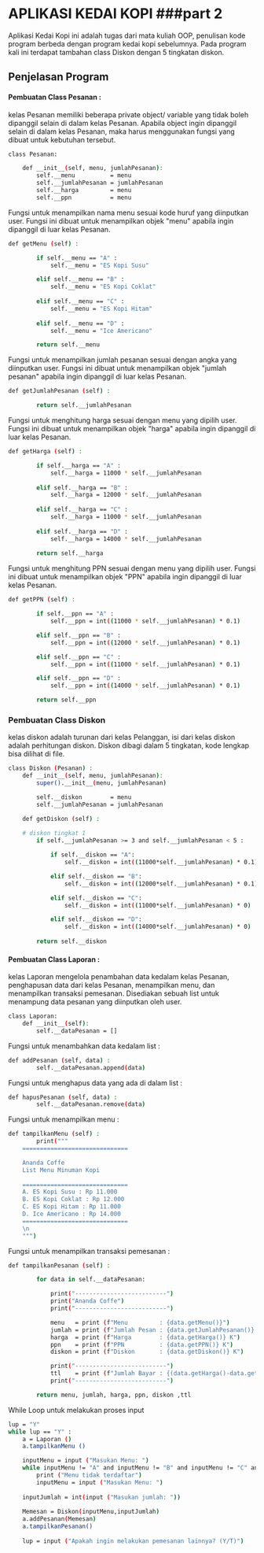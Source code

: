 # APLIKASI KEDAI KOPI ###part 2
Aplikasi Kedai Kopi ini adalah tugas dari mata kuliah OOP, penulisan kode program berbeda dengan program kedai kopi sebelumnya. Pada program kali ini terdapat tambahan class Diskon dengan 5 tingkatan diskon.
## Penjelasan Program
#### Pembuatan Class Pesanan :
kelas Pesanan memiliki beberapa private object/ variable yang tidak boleh dipanggil selain di dalam kelas Pesanan. Apabila object ingin dipanggil selain di dalam kelas Pesanan, maka harus menggunakan fungsi yang dibuat untuk kebutuhan tersebut.
```sh
class Pesanan:

    def __init__(self, menu, jumlahPesanan):
        self.__menu          = menu
        self.__jumlahPesanan = jumlahPesanan
        self.__harga         = menu
        self.__ppn           = menu
```
Fungsi untuk menampilkan nama menu sesuai kode huruf yang diinputkan user.
Fungsi ini dibuat untuk menampilkan objek "menu" apabila ingin dipanggil di luar kelas Pesanan.
```sh
def getMenu (self) :

        if self.__menu == "A" :
            self.__menu = "ES Kopi Susu"

        elif self.__menu == "B" :
            self.__menu = "ES Kopi Coklat"
        
        elif self.__menu == "C" :
            self.__menu = "ES Kopi Hitam"
        
        elif self.__menu == "D" :
            self.__menu = "Ice Americano"

        return self.__menu
```
Fungsi untuk menampilkan jumlah pesanan sesuai dengan angka yang diinputkan user.
Fungsi ini dibuat untuk menampilkan objek "jumlah pesanan" apabila ingin dipanggil di luar kelas Pesanan.
```sh
def getJumlahPesanan (self) :

        return self.__jumlahPesanan
```
Fungsi untuk menghitung harga sesuai dengan menu yang dipilih user.
Fungsi ini dibuat untuk menampilkan objek "harga" apabila ingin dipanggil di luar kelas Pesanan.
```sh
def getHarga (self) :

        if self.__harga == "A" :
            self.__harga = 11000 * self.__jumlahPesanan
        
        elif self.__harga == "B" :
            self.__harga = 12000 * self.__jumlahPesanan
        
        elif self.__harga == "C" :
            self.__harga = 11000 * self.__jumlahPesanan
        
        elif self.__harga == "D" :
            self.__harga = 14000 * self.__jumlahPesanan
      
        return self.__harga
```
Fungsi untuk menghitung PPN sesuai dengan menu yang dipilih user.
Fungsi ini dibuat untuk menampilkan objek "PPN" apabila ingin dipanggil di luar kelas Pesanan.
```sh
def getPPN (self) :

        if self.__ppn == "A" :
            self.__ppn = int((11000 * self.__jumlahPesanan) * 0.1)

        elif self.__ppn == "B" :
            self.__ppn = int((12000 * self.__jumlahPesanan) * 0.1)

        elif self.__ppn == "C" :
            self.__ppn = int((11000 * self.__jumlahPesanan) * 0.1)

        elif self.__ppn == "D" :
            self.__ppn = int((14000 * self.__jumlahPesanan) * 0.1)

        return self.__ppn
```

### Pembuatan Class Diskon
kelas diskon adalah turunan dari kelas Pelanggan, isi dari kelas diskon adalah perhitungan diskon. Diskon dibagi dalam 5 tingkatan, kode lengkap bisa dilihat di file.
```sh
class Diskon (Pesanan) :
    def __init__(self, menu, jumlahPesanan):
        super().__init__(menu, jumlahPesanan)

        self.__diskon        = menu
        self.__jumlahPesanan = jumlahPesanan

    def getDiskon (self) :
        
    # diskon tingkat 1
        if self.__jumlahPesanan >= 3 and self.__jumlahPesanan < 5 :

            if self.__diskon == "A":
                self.__diskon = int((11000*self.__jumlahPesanan) * 0.1)

            elif self.__diskon == "B":
                self.__diskon = int((12000*self.__jumlahPesanan) * 0.1)

            elif self.__diskon == "C":
                self.__diskon = int((11000*self.__jumlahPesanan) * 0)

            elif self.__diskon == "D":
                self.__diskon = int((14000*self.__jumlahPesanan) * 0)
        
        return self.__diskon

```

#### Pembuatan Class Laporan :
kelas Laporan mengelola penambahan data kedalam kelas Pesanan, penghapusan data dari kelas Pesanan, menampilkan menu, dan menampilkan transaksi pemesanan.
Disediakan sebuah list untuk menampung data pesanan yang diinputkan oleh user.
```sh
class Laporan:
    def __init__(self):
        self.__dataPesanan = []
```
Fungsi untuk menambahkan data kedalam list :
```sh
def addPesanan (self, data) :
        self.__dataPesanan.append(data)
```
Fungsi untuk menghapus data yang ada di dalam list :
```sh
def hapusPesanan (self, data) :
        self.__dataPesanan.remove(data)
```
Fungsi untuk menampilkan menu :
```sh
def tampilkanMenu (self) :
        print("""
    ==============================

    Ananda Coffe
    List Menu Minuman Kopi
 
    ==============================
    A. ES Kopi Susu : Rp 11.000
    B. ES Kopi Coklat : Rp 12.000
    C. ES Kopi Hitam : Rp 11.000
    D. Ice Americano : Rp 14.000
    ==============================
    \n
    """)
```
Fungsi untuk menampilkan transaksi pemesanan :
```sh
def tampilkanPesanan (self) :

        for data in self.__dataPesanan:

            print("--------------------------")
            print("Ananda Coffe")
            print("--------------------------")

            menu   = print (f"Menu         : {data.getMenu()}")
            jumlah = print (f"Jumlah Pesan : {data.getJumlahPesanan()} cup")
            harga  = print (f"Harga        : {data.getHarga()} K")
            ppn    = print (f"PPN          : {data.getPPN()} K")
            diskon = print (f"Diskon       : {data.getDiskon()} K")

            print("--------------------------")
            ttl    = print (f"Jumlah Bayar : {(data.getHarga()-data.getDiskon()+data.getPPN())}K")
            print("--------------------------")

        return menu, jumlah, harga, ppn, diskon ,ttl
```

While Loop untuk melakukan proses input
```sh
lup = "Y"
while lup == "Y" :
    a = Laporan ()
    a.tampilkanMenu ()

    inputMenu = input ("Masukan Menu: ")
    while inputMenu != "A" and inputMenu != "B" and inputMenu != "C" and inputMenu != "D" :
        print ("Menu tidak terdaftar")
        inputMenu = input ("Masukan Menu: ")
    
    inputJumlah = int(input ("Masukan jumlah: "))
    
    Memesan = Diskon(inputMenu,inputJumlah)
    a.addPesanan(Memesan)
    a.tampilkanPesanan()
    
    lup = input ("Apakah ingin melakukan pemesanan lainnya? (Y/T)")
```
